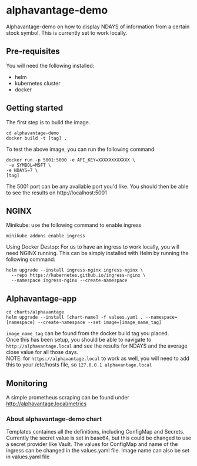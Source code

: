 # alphavantage-demo
Alphavantage-demo on how to display NDAYS of information from a certain stock symbol. This is currently set to work locally.

## Pre-requisites
You will need the following installed:
- helm
- kubernetes cluster
- docker

## Getting started
The first step is to build the image.
```
cd alphavantage-demo
docker build -t [tag] .
```
To test the above image, you can run the following command
```
docker run -p 5001:5000 -e API_KEY=XXXXXXXXXXXX \
 -e SYMBOL=MSFT \
-e NDAYS=7 \
[tag]
```
The 5001 port can be any available port you'd like. You should then be able to see the results on http://localhost:5001

## NGINX
Minikube: use the following command to enable ingress
```
minikube addons enable ingress
```
Using Docker Destop: For us to have an ingress to work locally, you will need NGINX running. This can be simply installed with Helm by running the following command:
```
helm upgrade --install ingress-nginx ingress-nginx \
  --repo https://kubernetes.github.io/ingress-nginx \
  --namespace ingress-nginx --create-namespace
```

## Alphavantage-app
```
cd charts/alphavantage
helm upgrade --install [chart-name] -f values.yaml . --namespace=[namespace] --create-namespace --set image=[image_name_tag]
```
`image_name_tag` can be found from the docker build tag you placed.  
Once this has been setup, you should be able to navigate to `http://alphavantage.local` and see the results for NDAYS and the average close value for all those days.  
NOTE: for `https://alphavantage.local` to work as well, you will need to add this to your /etc/hosts file, so `127.0.0.1 alphavantage.local`

## Monitoring
A simple prometheus scraping can be found under http://alphavantage.local/metrics

### About alphavantage-demo chart
Templates containes all the definitions, including ConfigMap and Secrets. Currently the secret value is set in base64, but this could be changed to use a secret provider like Vault. The values for ConfigMap and name of the ingress can be changed in the values.yaml file. Image name can also be set in values.yaml file